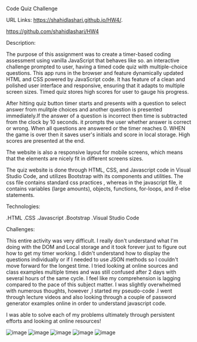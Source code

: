 Code Quiz Challenge

URL Links:
https://shahidlashari.github.io/HW4/. 

https://github.com/shahidlashari/HW4


Description:

The purpose of this assignment was to create a timer-based coding assessment using vanilla JavaScript that behaves like so. an interactive challenge prompted to user, having a timed code quiz with multiple-choice questions. This app runs in the browser and feature dynamically updated HTML and CSS powered by JavaScript code. It has feature of a clean and polished user interface and responsive, ensuring that it adapts to multiple screen sizes. Timed quiz stores high scores
for user to gauge his progress.

After hitting quiz button timer starts and presents with a question to select answer from mulitple choices and another question is presented immediately.If the answer of a question is incorrect then time is subtracted from the clock by 10 seconds. it prompts the user whether answer is correct or wrong. When all questions are answered or the timer reaches 0. WHEN the game is over then it saves user's initials and score in local storage. High scores are presented at the end.

The website is also a responsive layout for mobile screens, which means that the elements are nicely fit in different screens sizes.

The quiz website is done through HTML, CSS, and Javascript code in Visual Studio Code, and utilizes Bootstrap with its components and utilities. The css file contains standard css practices , whereas in the javascript file, it contains variables (large amounts), objects, functions, for-loops, and if-else statements.

Technologies:

.HTML
.CSS 
.Javascript
.Bootstrap
.Visual Studio Code

Challenges:

This entire activity was very difficult. I really don't understand what I'm doing with the DOM and Local storage and it took forever just to figure out how to get my timer working. I didn't understand how to display the questions individually or if I needed to use JSON methods so I couldn't move forward for the longest time. I tried looking at online sources and class examples multiple times and was still confused after 2 days with several hours of the same cycle. I feel like my comprehension is lagging compared to the pace of this subject matter. I was slightly overwhelmed with numerous thoughts, however ,I started my pseudo-code .I went through lecture videos and also looking through a couple of password generator examples online in order to understand javascript code.

I was able to solve each of my problems ultimately through persistent efforts and looking at online resources!


![image](https://user-images.githubusercontent.com/61823648/77713056-a73e2e80-6f92-11ea-9b4d-5c04fcf7d74c.png)
![image](https://user-images.githubusercontent.com/61823648/77713117-c937b100-6f92-11ea-9ea0-6ad1382d97e2.png)
![image](https://user-images.githubusercontent.com/61823648/77713143-d8b6fa00-6f92-11ea-9c4a-212311c18ceb.png)
![image](https://user-images.githubusercontent.com/61823648/77713191-f7b58c00-6f92-11ea-9cf5-da6863cbd174.png)
![image](https://user-images.githubusercontent.com/61823648/77713166-e7051600-6f92-11ea-9ef2-e393359c45dc.png)

